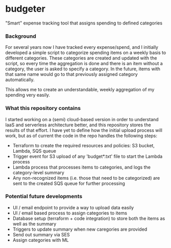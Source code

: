 # budgeter
"Smart" expense tracking tool that assigns spending to defined categories

### Background
For several years now I have tracked every expense/spend, and I initially developed a simple script to categorize spending items on a weekly basis to different categories. These categories are created and updated with the script, so every time the aggregation is done and there is an item without a category, the user is asked to specify a category. In the future, items with that same name would go to that previously assigned category automatically.

This allows me to create an understandable, weekly aggregation of my spending very easily.

### What this repository contains
I started working on a (semi) cloud-based version in order to understand IaaS and serverless architecture better, and this repository stores the results of that effort. I have yet to define how the initial upload process will work, but as of current the code in the repo handles the following steps:

* Terraform to create the required resources and policies: S3 bucket, Lambda, SQS queue
* Trigger event for S3 upload of any 'budget*.txt' file to start the Lambda process
* Lambda process that processes items to categories, and logs the category-level summary
* Any non-recognized items (i.e. those that need to be categorized) are sent to the created SQS queue for further processing

### Potential future developments
* UI / email endpoint to provide a way to upload data easily
* UI / email based process to assign categories to items
* Database setup (terraform + code integration) to store both the items as well as the summary
* Triggers to update summary when new caregories are provided
* Send out summary via SES
* Assign categories with ML
